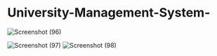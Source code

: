 # University-Management-System-
![Screenshot (96)](https://user-images.githubusercontent.com/91980956/148958093-4f410a6b-2a09-4c74-b0c4-dbcac02a2f41.png)

![Screenshot (97)](https://user-images.githubusercontent.com/91980956/148958101-be1f46b2-cca3-4718-89ed-1ed8d14811cd.png)
![Screenshot (98)](https://user-images.githubusercontent.com/91980956/148958106-4ede6213-b955-4654-899e-8771013ca8b0.png)
